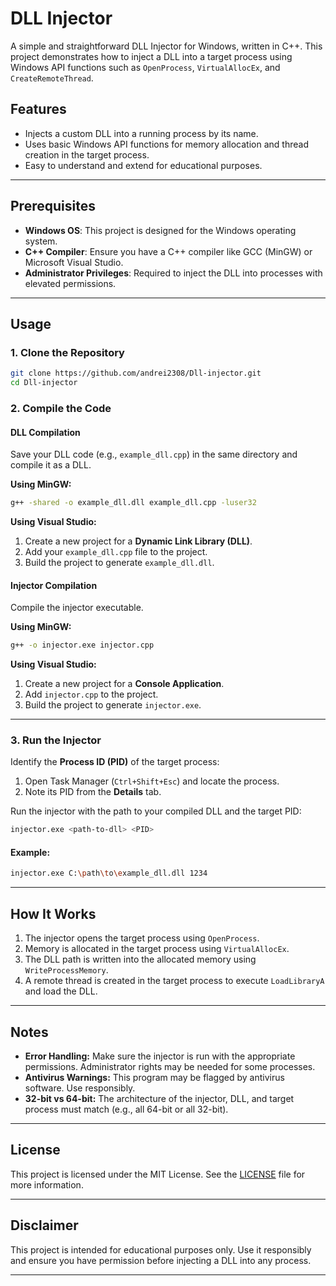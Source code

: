 # DLL Injector

A simple and straightforward DLL Injector for Windows, written in C++. This project demonstrates how to inject a DLL into a target process using Windows API functions such as `OpenProcess`, `VirtualAllocEx`, and `CreateRemoteThread`.

## Features

- Injects a custom DLL into a running process by its name.
- Uses basic Windows API functions for memory allocation and thread creation in the target process.
- Easy to understand and extend for educational purposes.

---

## Prerequisites

- **Windows OS**: This project is designed for the Windows operating system.
- **C++ Compiler**: Ensure you have a C++ compiler like GCC (MinGW) or Microsoft Visual Studio.
- **Administrator Privileges**: Required to inject the DLL into processes with elevated permissions.

---

## Usage

### 1. Clone the Repository
```bash
git clone https://github.com/andrei2308/Dll-injector.git
cd Dll-injector
```

### 2. Compile the Code

#### **DLL Compilation**
Save your DLL code (e.g., `example_dll.cpp`) in the same directory and compile it as a DLL.

**Using MinGW:**
```bash
g++ -shared -o example_dll.dll example_dll.cpp -luser32
```

**Using Visual Studio:**
1. Create a new project for a **Dynamic Link Library (DLL)**.
2. Add your `example_dll.cpp` file to the project.
3. Build the project to generate `example_dll.dll`.

#### **Injector Compilation**
Compile the injector executable.

**Using MinGW:**
```bash
g++ -o injector.exe injector.cpp
```

**Using Visual Studio:**
1. Create a new project for a **Console Application**.
2. Add `injector.cpp` to the project.
3. Build the project to generate `injector.exe`.

---

### 3. Run the Injector
Identify the **Process ID (PID)** of the target process:
1. Open Task Manager (`Ctrl+Shift+Esc`) and locate the process.
2. Note its PID from the **Details** tab.

Run the injector with the path to your compiled DLL and the target PID:
```bash
injector.exe <path-to-dll> <PID>
```

#### Example:
```bash
injector.exe C:\path\to\example_dll.dll 1234
```

---

## How It Works

1. The injector opens the target process using `OpenProcess`.
2. Memory is allocated in the target process using `VirtualAllocEx`.
3. The DLL path is written into the allocated memory using `WriteProcessMemory`.
4. A remote thread is created in the target process to execute `LoadLibraryA` and load the DLL.

---

## Notes

- **Error Handling:** Make sure the injector is run with the appropriate permissions. Administrator rights may be needed for some processes.
- **Antivirus Warnings:** This program may be flagged by antivirus software. Use responsibly.
- **32-bit vs 64-bit:** The architecture of the injector, DLL, and target process must match (e.g., all 64-bit or all 32-bit).

---

## License

This project is licensed under the MIT License. See the [LICENSE](LICENSE) file for more information.

---

## Disclaimer

This project is intended for educational purposes only. Use it responsibly and ensure you have permission before injecting a DLL into any process.

---
